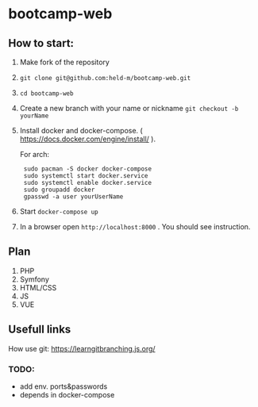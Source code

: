# bootcamp-web

## How to start:
1. Make fork of the repository
2. `git clone git@github.com:held-m/bootcamp-web.git`
3. `cd bootcamp-web`
4. Create a new branch with your name or nickname `git checkout -b yourName`
5. Install docker and docker-compose. ( https://docs.docker.com/engine/install/ ).

	For arch:

		sudo pacman -S docker docker-compose
		sudo systemctl start docker.service
		sudo systemctl enable docker.service
		sudo groupadd docker
		gpasswd -a user yourUserName

6. Start `docker-compose up`
7. In a browser open `http://localhost:8000` . You should see instruction.

## Plan
1. PHP
2. Symfony
3. HTML/CSS
2. JS
3. VUE

## Usefull links
How use git: https://learngitbranching.js.org/

### TODO:
 - add env. ports&passwords
 - depends in docker-compose

